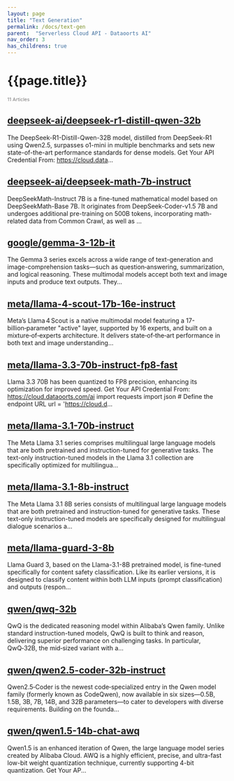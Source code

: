 ```yaml
---
layout: page
title: "Text Generation"
permalink: /docs/text-gen
parent:  "Serverless Cloud API - Dataoorts AI"
nav_order: 3
has_childrens: true
---
```


# {{page.title}}

<div style="font-size:0.78em;color: #797878; margin-bottom:1.5em;">
     <span>11 Articles</span>
</div>


## [deepseek-ai/deepseek-r1-distill-qwen-32b](/docs/deepseek-aideepseek-r1-distill-qwen-32b/)
The DeepSeek-R1-Distill-Qwen-32B model, distilled from DeepSeek-R1 using Qwen2.5, surpasses o1-mini in multiple benchmarks and sets new state-of-the-art performance standards for dense models. Get Your API Credential From: https://cloud.data...

## [deepseek-ai/deepseek-math-7b-instruct](/docs/deepseek-aideepseek-math-7b-instruct/)
DeepSeekMath-Instruct 7B is a fine-tuned mathematical model based on DeepSeekMath-Base 7B. It originates from DeepSeek-Coder-v1.5 7B and undergoes additional pre-training on 500B tokens, incorporating math-related data from Common Crawl, as well as ...

## [google/gemma-3-12b-it](/docs/googlegemma-3-12b-it/)
The Gemma 3 series excels across a wide range of text-generation and image-comprehension tasks—such as question‑answering, summarization, and logical reasoning. These multimodal models accept both text and image inputs and produce text outputs. They...

## [meta/llama-4-scout-17b-16e-instruct](/docs/meta-4/)
Meta’s Llama 4 Scout is a native multimodal model featuring a 17-billion‑parameter "active" layer, supported by 16 experts, and built on a mixture‑of‑experts architecture. It delivers state‑of‑the‑art performance in both text and image understanding...
 
## [meta/llama-3.3-70b-instruct-fp8-fast](/docs/metallama-3.3-70b-instruct-fp8-fast)
Llama 3.3 70B has been quantized to FP8 precision, enhancing its optimization for improved speed. Get Your API Credential From: https://cloud.dataoorts.com/ai import requests import json # Define the endpoint URL url = 'https://cloud.d...
 
## [meta/llama-3.1-70b-instruct](/docs/metallama-3.1-70b-instruct/)
The Meta Llama 3.1 series comprises multilingual large language models that are both pretrained and instruction-tuned for generative tasks. The text-only instruction-tuned models in the Llama 3.1 collection are specifically optimized for multilingua...

## [meta/llama-3.1-8b-instruct](/docs/metallama-3.1-8b-instruct/)
The Meta Llama 3.1 8B series consists of multilingual large language models that are both pretrained and instruction-tuned for generative tasks. These text-only instruction-tuned models are specifically designed for multilingual dialogue scenarios a...

## [meta/llama-guard-3-8b](/docs/metallama-guard-3-8b/)
Llama Guard 3, based on the Llama-3.1-8B pretrained model, is fine-tuned specifically for content safety classification. Like its earlier versions, it is designed to classify content within both LLM inputs (prompt classification) and outputs (respon...

## [qwen/qwq-32b](/docs/qwenqwen-32b/)
QwQ is the dedicated reasoning model within Alibaba’s Qwen family. Unlike standard instruction-tuned models, QwQ is built to think and reason, delivering superior performance on challenging tasks. In particular, QwQ‑32B, the mid‑sized variant with a...

## [qwen/qwen2.5-coder-32b-instruct](/docs/qweb-coder/)
Qwen2.5‑Coder is the newest code‑specialized entry in the Qwen model family (formerly known as CodeQwen), now available in six sizes—0.5B, 1.5B, 3B, 7B, 14B, and 32B parameters—to cater to developers with diverse requirements. Building on the founda...
 
## [qwen/qwen1.5-14b-chat-awq](/docs/qwenqwen1.5-1.4b-chat-awq/)
Qwen1.5 is an enhanced iteration of Qwen, the large language model series created by Alibaba Cloud. AWQ is a highly efficient, precise, and ultra-fast low-bit weight quantization technique, currently supporting 4-bit quantization. Get Your AP...
